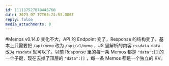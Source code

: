 ```yaml
---
id: 111137527879445760
date: 2023-07-17T03:24:53.000Z
reply: false
media_attachments: 0
---
```


#Memos v0.14.0 变化不大，API 的 Endpoint 变了，Response 的结构变了。基本上只需要把 `/api/memo` 改为 `/api/v1/memo` ，JS 里解析的内容 `rssdata.data` 改为 `rssdata` 就可以了。以前 Response 里的每一条 Memos 都是 `"data":[]` 的一个子键，现在去掉了顶层的 `"data":[]` ，每一条 Memos 都是一个独立的 KV。

